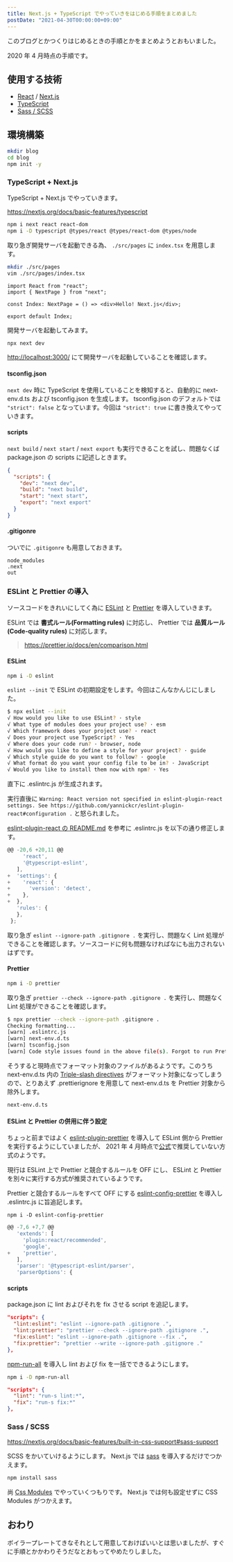 ```yaml
---
title: Next.js + TypeScript でやっていきをはじめる手順をまとめました
postDate: "2021-04-30T00:00:00+09:00"
---
```


このブログとかつくりはじめるときの手順とかをまとめようとおもいました。

2020 年 4 月時点の手順です。

## 使用する技術

- [React](https://reactjs.org/) / [Next.js](https://nextjs.org/)
- [TypeScript](https://www.typescriptlang.org/)
- [Sass / SCSS](https://sass-lang.com/)

## 環境構築

```bash
mkdir blog
cd blog
npm init -y
```

### TypeScript + Next.js

TypeScript + Next.js でやっていきます。

<https://nextjs.org/docs/basic-features/typescript>

```bash
npm i next react react-dom
npm i -D typescript @types/react @types/react-dom @types/node
```

取り急ぎ開発サーバを起動できる為、 `./src/pages` に `index.tsx` を用意します。

```bash
mkdir ./src/pages
vim ./src/pages/index.tsx
```

```typescript:index.tsx
import React from "react";
import { NextPage } from "next";

const Index: NextPage = () => <div>Hello! Next.js</div>;

export default Index;
```

開発サーバを起動してみます。

```bash
npx next dev
```

<http://localhost:3000/> にて開発サーバを起動していることを確認します。

#### tsconfig.json

`next dev` 時に TypeScript を使用していることを検知すると、自動的に next-env.d.ts および tsconfig.json
を生成します。 tsconfig.json のデフォルトでは `"strict": false` となっています。今回は `"strict": true`
に書き換えてやっていきます。

#### scripts

`next build` / `next start` / `next export` も実行できることを試し、問題なくば package.json の
scripts に記述しときます。

```json:package.json
{
  "scripts": {
    "dev": "next dev",
    "build": "next build",
    "start": "next start",
    "export": "next export"
  }
}
```

#### .gitigonre

ついでに `.gitigonre` も用意しておきます。

```.gitignore
node_modules
.next
out
```

### ESLint と Prettier の導入

ソースコードをきれいにしてく為に [ESLint](https://eslint.org/) と
[Prettier](https://prettier.io/) を導入していきます。

ESLint では **書式ルール(Formatting rules)** に対応し、 Prettier では **品質ルール(Code-quality
rules)** に対応します。

> <https://prettier.io/docs/en/comparison.html>

#### ESLint

```bash
npm i -D eslint
```

`eslint --init` で ESLint の初期設定をします。今回はこんなかんじにしました。

```bash
$ npx eslint --init
√ How would you like to use ESLint? · style
√ What type of modules does your project use? · esm
√ Which framework does your project use? · react
√ Does your project use TypeScript? · Yes
√ Where does your code run? · browser, node
√ How would you like to define a style for your project? · guide
√ Which style guide do you want to follow? · google
√ What format do you want your config file to be in? · JavaScript
√ Would you like to install them now with npm? · Yes
```

直下に .eslintrc.js が生成されます。

実行直後に
`Warning: React version not specified in eslint-plugin-react settings. See https://github.com/yannickcr/eslint-plugin-react#configuration .`
と怒られました。

[eslint-plugin-react の README.md](https://github.com/yannickcr/eslint-plugin-react#configuration)
を参考に .eslintrc.js を以下の通り修正します。

```diff:.eslintrc.js
@@ -20,6 +20,11 @@
     'react',
     '@typescript-eslint',
   ],
+  'settings': {
+    'react': {
+      'version': 'detect',
+    },
+  },
   'rules': {
   },
 };
```

取り急ぎ `eslint --ignore-path .gitignore .` を実行し、問題なく Lint
処理ができることを確認します。ソースコードに何も問題なければなにも出力されないはずです。

#### Prettier

```bash
npm i -D prettier
```

取り急ぎ `prettier --check --ignore-path .gitignore .` を実行し、問題なく Lint
処理ができることを確認します。

```bash
$ npx prettier --check --ignore-path .gitignore .
Checking formatting...
[warn] .eslintrc.js
[warn] next-env.d.ts
[warn] tsconfig.json
[warn] Code style issues found in the above file(s). Forgot to run Prettier?
```

そうすると現時点でフォーマット対象のファイルがあるようです。このうち next-env.d.ts 内の
[Triple-slash directives](https://www.typescriptlang.org/docs/handbook/triple-slash-directives.html)
がフォーマット対象になってしまうので、とりあえず .prettierignore を用意して next-env.d.ts を Prettier
対象から除外します。

```txt.prettierignore
next-env.d.ts
```

#### ESLint と Prettier の併用に伴う設定

ちょっと前まではよく
[eslint-plugin-prettier](https://www.npmjs.com/package/eslint-plugin-prettier)
を導入して ESLint 側から Prettier を実行するようにしていましたが、 2021 年 4
月時点で[公式](https://prettier.io/docs/en/integrating-with-linters.html)で推奨していない方式のようです。

現行は ESLint 上で Prettier と競合するルールを OFF にし、 ESLint と Prettier
を別々に実行する方式が推奨されているようです。

Prettier と競合するルールをすべて OFF にする
[eslint-config-prettier](https://www.npmjs.com/package/eslint-config-prettier)
を導入し .eslintrc.js に旨追記します。

```
npm i -D eslint-config-prettier
```

```diff:.eslintrc.js
@@ -7,6 +7,7 @@
   'extends': [
     'plugin:react/recommended',
     'google',
+    'prettier',
   ],
   'parser': '@typescript-eslint/parser',
   'parserOptions': {
```

#### scripts

package.json に lint およびそれを fix させる script を追記します。

```json:package.json
"scripts": {
  "lint:eslint": "eslint --ignore-path .gitignore .",
  "lint:prettier": "prettier --check --ignore-path .gitignore .",
  "fix:eslint": "eslint --ignore-path .gitignore --fix .",
  "fix:prettier": "prettier --write --ignore-path .gitignore ."
},
```

[npm-run-all](https://www.npmjs.com/package/npm-run-all) を導入し lint および fix
を一括でできるようにします。

```bash
npm i -D npm-run-all
```

```json:package.json
"scripts": {
  "lint": "run-s lint:*",
  "fix": "run-s fix:*"
},
```

### Sass / SCSS

<https://nextjs.org/docs/basic-features/built-in-css-support#sass-support>

SCSS をかいていけるようにします。 Next.js では [sass](https://www.npmjs.com/package/sass)
を導入するだけでつかえます。

```bash
npm install sass
```

尚 [Css Modules](https://github.com/css-modules/css-modules) でやっていくつもりです。 Next.js
では何も設定せずに CSS Modules がつかえます。

## おわり

ボイラープレートてきなそれとして用意しておけばいいとは思いましたが、すぐに手順とかかわりそうだなとおもってやめたりしました。
